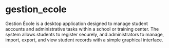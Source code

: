# gestion_ecole
Gestion École is a desktop application designed to manage student accounts and administrative tasks within a school or training center. The system allows students to register securely, and administrators to manage, import, export, and view student records with a simple graphical interface.
